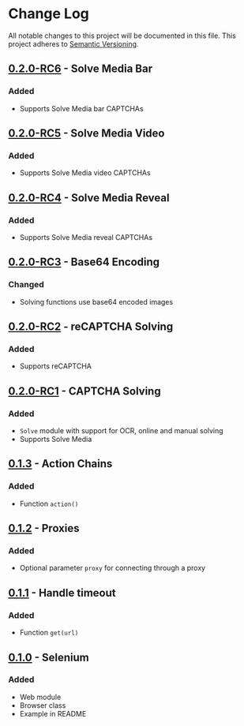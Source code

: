 # Change Log
All notable changes to this project will be documented in this file.
This project adheres to [Semantic Versioning](http://semver.org/).

## [0.2.0-RC6] - Solve Media Bar
### Added
- Supports Solve Media bar CAPTCHAs

## [0.2.0-RC5] - Solve Media Video
### Added
- Supports Solve Media video CAPTCHAs

## [0.2.0-RC4] - Solve Media Reveal
### Added
- Supports Solve Media reveal CAPTCHAs

## [0.2.0-RC3] - Base64 Encoding
### Changed
- Solving functions use base64 encoded images

## [0.2.0-RC2] - reCAPTCHA Solving
### Added
- Supports reCAPTCHA

## [0.2.0-RC1] - CAPTCHA Solving
### Added
- `Solve` module with support for OCR, online and manual solving
- Supports Solve Media

## [0.1.3] - Action Chains
### Added
- Function `action()`

## [0.1.2] - Proxies
### Added
- Optional parameter `proxy` for connecting through a proxy

## [0.1.1] - Handle timeout
### Added
- Function `get(url)`

## [0.1.0] - Selenium
### Added
- Web module
- Browser class
- Example in README

[0.2.0-RC6]: https://bitbucket.org/bkvaluemeal/caboodle/issues/5/captcha-solving
[0.2.0-RC5]: https://bitbucket.org/bkvaluemeal/caboodle/issues/5/captcha-solving
[0.2.0-RC4]: https://bitbucket.org/bkvaluemeal/caboodle/issues/5/captcha-solving
[0.2.0-RC3]: https://bitbucket.org/bkvaluemeal/caboodle/issues/5/captcha-solving
[0.2.0-RC2]: https://bitbucket.org/bkvaluemeal/caboodle/issues/5/captcha-solving
[0.2.0-RC1]: https://bitbucket.org/bkvaluemeal/caboodle/issues/5/captcha-solving
[0.1.3]: https://bitbucket.org/bkvaluemeal/caboodle/issues/4/action-chains
[0.1.2]: https://bitbucket.org/bkvaluemeal/caboodle/issues/3/proxies
[0.1.1]: https://bitbucket.org/bkvaluemeal/caboodle/issues/2/handle-timeout
[0.1.0]: https://bitbucket.org/bkvaluemeal/caboodle/issues/1/selenium

